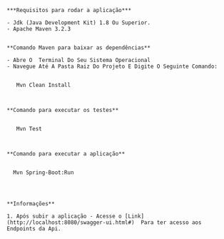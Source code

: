 	***Requisitos para rodar a aplicação***

	- Jdk (Java Development Kit) 1.8 Ou Superior.
	- Apache Maven 3.2.3


	**Comando Maven para baixar as dependências**

	- Abre O  Terminal Do Seu Sistema Operacional
	- Navegue Até A Pasta Raiz Do Projeto E Digite O Seguinte Comando:

	
	   Mvn Clean Install
	   


	**Comando para executar os testes**

	
	   Mvn Test
	   
	

	**Comando para executar a aplicação** 

	
	  Mvn Spring-Boot:Run
	 
	


	**Informações**

	1. Após subir a aplicação - Acesse o [Link](http://localhost:8080/swagger-ui.html#)  Para ter acesso aos Endpoints da Api.
